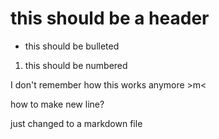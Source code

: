 # this should be a header

- this should be bulleted
1. this should be numbered

I don't remember how this works anymore >m<

how to make new line?

just changed to a markdown file